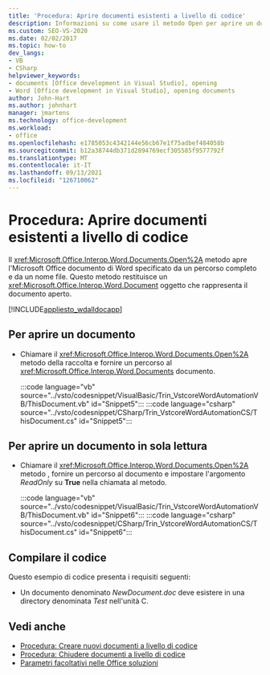 ```yaml
---
title: 'Procedura: Aprire documenti esistenti a livello di codice'
description: Informazioni su come usare il metodo Open per aprire un documento Microsoft Word specificato da un percorso completo e da un nome file.
ms.custom: SEO-VS-2020
ms.date: 02/02/2017
ms.topic: how-to
dev_langs:
- VB
- CSharp
helpviewer_keywords:
- documents [Office development in Visual Studio], opening
- Word [Office development in Visual Studio], opening documents
author: John-Hart
ms.author: johnhart
manager: jmartens
ms.technology: office-development
ms.workload:
- office
ms.openlocfilehash: e1785053c4342144e56cb67e1f75adbef484058b
ms.sourcegitcommit: b12a38744db371d2894769ecf305585f9577792f
ms.translationtype: MT
ms.contentlocale: it-IT
ms.lasthandoff: 09/13/2021
ms.locfileid: "126710062"
---
```

# <a name="how-to-programmatically-open-existing-documents"></a>Procedura: Aprire documenti esistenti a livello di codice
  Il <xref:Microsoft.Office.Interop.Word.Documents.Open%2A> metodo apre l'Microsoft Office documento di Word specificato da un percorso completo e da un nome file. Questo metodo restituisce un <xref:Microsoft.Office.Interop.Word.Document> oggetto che rappresenta il documento aperto.

 [!INCLUDE[appliesto_wdalldocapp](../vsto/includes/appliesto-wdalldocapp-md.md)]

## <a name="to-open-a-document"></a>Per aprire un documento

- Chiamare il <xref:Microsoft.Office.Interop.Word.Documents.Open%2A> metodo della raccolta e fornire un percorso al <xref:Microsoft.Office.Interop.Word.Documents> documento.

     :::code language="vb" source="../vsto/codesnippet/VisualBasic/Trin_VstcoreWordAutomationVB/ThisDocument.vb" id="Snippet5":::
     :::code language="csharp" source="../vsto/codesnippet/CSharp/Trin_VstcoreWordAutomationCS/ThisDocument.cs" id="Snippet5":::

## <a name="to-open-a-document-as-read-only"></a>Per aprire un documento in sola lettura

- Chiamare il <xref:Microsoft.Office.Interop.Word.Documents.Open%2A> metodo , fornire un percorso al documento e impostare l'argomento *ReadOnly* su **True** nella chiamata al metodo.

     :::code language="vb" source="../vsto/codesnippet/VisualBasic/Trin_VstcoreWordAutomationVB/ThisDocument.vb" id="Snippet6":::
     :::code language="csharp" source="../vsto/codesnippet/CSharp/Trin_VstcoreWordAutomationCS/ThisDocument.cs" id="Snippet6":::

## <a name="compile-the-code"></a>Compilare il codice
 Questo esempio di codice presenta i requisiti seguenti:

- Un documento denominato *NewDocument.doc* deve esistere in una directory denominata *Test* nell'unità C.

## <a name="see-also"></a>Vedi anche
- [Procedura: Creare nuovi documenti a livello di codice](../vsto/how-to-programmatically-create-new-documents.md)
- [Procedura: Chiudere documenti a livello di codice](../vsto/how-to-programmatically-close-documents.md)
- [Parametri facoltativi nelle Office soluzioni](../vsto/optional-parameters-in-office-solutions.md)
